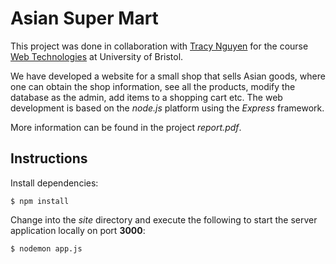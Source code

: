 # Asian Super Mart
This project was done in collaboration with [Tracy Nguyen](https://github.com/tramnguyenJC) for the course [Web Technologies](https://www.bris.ac.uk/unit-programme-catalogue/UnitDetails.jsa?ayrCode=18%2F19&unitCode=COMS32500) at University of Bristol.

We have developed a website for a small shop that sells Asian goods, where one can obtain the shop information, see all the products, modify the database as the admin, add items to a shopping cart etc. The web development is based on the *node.js* platform using the *Express* framework.

More information can be found in the project *report.pdf*.

## Instructions
Install dependencies:
```
$ npm install
```

Change into the *site* directory and execute the following to start the server application locally on port **3000**:
```
$ nodemon app.js
```

